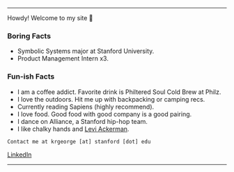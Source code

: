 ***
Howdy! Welcome to my site 👋 

### Boring Facts
* Symbolic Systems major at Stanford University.
* Product Management Intern x3.

### Fun-ish Facts
* I am a coffee addict. Favorite drink is Philtered Soul Cold Brew at Philz.
* I love the outdoors. Hit me up with backpacking or camping recs.
* Currently reading Sapiens (highly recommend).
* I love food. Good food with good company is a good pairing.
* I dance on Alliance, a Stanford hip-hop team.
* I like chalky hands and [Levi Ackerman](https://youtu.be/WjiCS5Zj1hM).

```
Contact me at krgeorge [at] stanford [dot] edu
```
[LinkedIn](https://www.linkedin.com/in/kayleegeorge8/)

***
